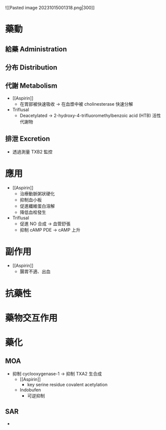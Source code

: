 ![[Pasted image 20231015001318.png|300]]
# 藥動
## 給藥 Administration
## 分布 Distribution
## 代謝 Metabolism
- [[Aspirin]] 
	- 在胃部被快速吸收 $\rightarrow$ 在血漿中被 cholinesterase 快速分解
- Triflusal
	- Deacetylated $\rightarrow$ 2-hydroxy-4-trifluoromethylbenzoic acid (HTB) 活性代謝物
## 排泄 Excretion
- 透過測量 TXB2 監控
# 應用
- [[Aspirin]] 
	- 治療動脈粥狀硬化
	- 抑制血小板
	- 促進纖維蛋白溶解
	- 降低血栓發生
- Triflusal 
	- 促進 NO 合成 $\rightarrow$ 血管舒張
	- 抑制 cAMP PDE $\rightarrow$ cAMP 上升
# 副作用
- [[Aspirin]] 
	- 腸胃不適、出血
# 抗藥性
# 藥物交互作用
# 藥化
## MOA
- 抑制 cyclooxygenase-1 $\rightarrow$ 抑制 TXA2 生合成
	- [[Aspirin]] 
		- key serine residue covalent acetylation
	- Indobufen
		- 可逆抑制
## SAR
- 

